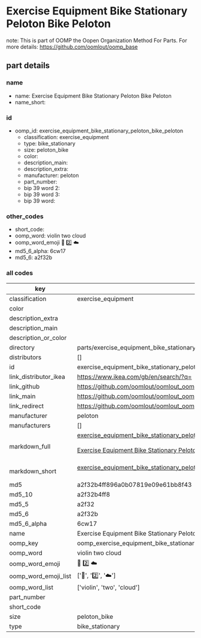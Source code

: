 # Exercise Equipment Bike Stationary Peloton Bike Peloton  

note: This is part of OOMP the Oopen Organization Method For Parts. For more details: https://github.com/oomlout/oomp_base

##  part details
  







### name
* name: Exercise Equipment Bike Stationary Peloton Bike Peloton
* name_short: 
### id
* oomp_id: exercise_equipment_bike_stationary_peloton_bike_peloton
  * classification: exercise_equipment
  * type: bike_stationary
  * size: peloton_bike
  * color: 
  * description_main: 
  * description_extra: 
  * manufacturer: peloton
  * part_number: 
  * bip 39 word 2: 
  * bip 39 word 3: 
  * bip 39 word: 

### other_codes
* short_code: 
* oomp_word: violin two cloud
* oomp_word_emoji :violin: :two: :cloud:
* md5_6_alpha: 6cw17
* md5_6: a2f32b









### all codes 
| key | value |  
| --- | --- |  
| classification | exercise_equipment |  
| color |  |  
| description_extra |  |  
| description_main |  |  
| description_or_color |   |  
| directory | parts/exercise_equipment_bike_stationary_peloton_bike_peloton |  
| distributors | [] |  
| id | exercise_equipment_bike_stationary_peloton_bike_peloton |  
| link_distributor_ikea | https://www.ikea.com/gb/en/search/?q= |  
| link_github | https://github.com/oomlout/oomlout_oomp_version_1_messy/tree/main/parts/exercise_equipment_bike_stationary_peloton_bike_peloton |  
| link_main | https://github.com/oomlout/oomlout_oomp_version_1_messy/tree/main/parts/exercise_equipment_bike_stationary_peloton_bike_peloton |  
| link_redirect | https://github.com/oomlout/oomlout_oomp_version_1_messy/tree/main/parts/exercise_equipment_bike_stationary_peloton_bike_peloton |  
| manufacturer | peloton |  
| manufacturers | [] |  
| markdown_full | [exercise_equipment_bike_stationary_peloton_bike_peloton](none)<br>[](none)<br>[Exercise Equipment Bike Stationary Peloton Bike Peloton](none)<br><br> |  
| markdown_short | [exercise_equipment_bike_stationary_peloton_bike_peloton](none)<br><br> |  
| md5 | a2f32b4ff896a0b07819e09e61bb8f43 |  
| md5_10 | a2f32b4ff8 |  
| md5_5 | a2f32 |  
| md5_6 | a2f32b |  
| md5_6_alpha | 6cw17 |  
| name | Exercise Equipment Bike Stationary Peloton Bike Peloton |  
| oomp_key | oomp_exercise_equipment_bike_stationary_peloton_bike_peloton |  
| oomp_word | violin two cloud |  
| oomp_word_emoji | :violin: :two: :cloud: |  
| oomp_word_emoji_list | [':violin:', ':two:', ':cloud:'] |  
| oomp_word_list | ['violin', 'two', 'cloud'] |  
| part_number |  |  
| short_code |  |  
| size | peloton_bike |  
| type | bike_stationary |  
